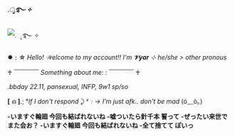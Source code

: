 #### *.ೃ࿐ ✧*
![*.ೃ࿐ ✧*](<img width="3412" height="1920" alt="image" src="https://github.com/user-attachments/assets/072b5bc6-7607-42ff-9d85-5c157cc050a4" />
)

**✸﹕☆**
𝐻*ello!* *𝒲elcome to my account!!*
*I'm **𝒱yar** ⊹ he/she > other pronous*

♰ ﹋﹋﹋﹋ *Something about me: :* ﹋﹋﹋﹋ ♰

*.bbday 22.11, pansexual, INFP, 9w1 sp/so*

**[** ഒ **]**.; °*If I don't respond* ⤸
*ᶻ﹕→ I'm just afk.. don't be mad* (ó﹏ò｡)

**-いますぐ輪廻 今回も結ばれないね
-嘘ついたら針千本 誓って
-ぜったい来世でまた会お？
-いますぐ輪廻 今回も結ばれないね
-全て捨てて ぽいっ** 





